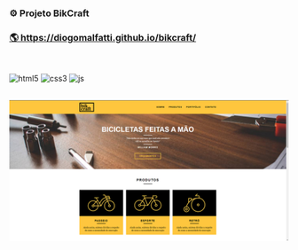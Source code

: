 <h3>
  ⚙  Projeto BikCraft
</h3>
<h3>
  <a href="https://diogomalfatti.github.io/bikcraft/"> 🌎 https://diogomalfatti.github.io/bikcraft/</a>
</h3>

<br />

<img align="center" alt="html5"
  src="https://img.shields.io/badge/HTML5-E34F26?style=for-the-badge&logo=html5&logoColor=white" />
<img align="center" alt="css3"
  src="https://img.shields.io/badge/CSS3-1572B6?style=for-the-badge&logo=css3&logoColor=white" />
<img align="center" alt="js"
  src="https://img.shields.io/badge/JavaScript-F7DF1E?style=for-the-badge&logo=javascript&logoColor=black" />

<br />

<img src="https://raw.githubusercontent.com/DiogoMalfatti/DiogoMalfatti/main/imagens/bikcraft1280.png" />
